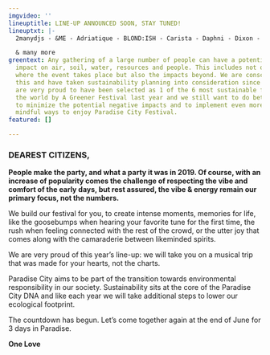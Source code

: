 ```yaml
---
imgvideo: ''
lineuptitle: LINE-UP ANNOUNCED SOON, STAY TUNED!
lineuptxt: |-
  2manydjs - &ME - Adriatique - BLOND:ISH - Carista - Daphni - Dixon - DJ Koze - Edward - Egyptian Lover - Folamour - Gerd Janson - Jan Blomqvist & Band - John Talabot - Jungle By Night - map.ache live - Mind Against - Motor City Drum Ensemble - Nu Guinea (Live band) - Polo & Pan (Dj set) - SKATEBÅRD - Todd Terje (Dj set)

  & many more
greentext: Any gathering of a large number of people can have a potential negative
  impact on air, soil, water, resources and people. This includes not only the location
  where the event takes place but also the impacts beyond. We are conscious about
  this and have taken sustainability planning into consideration since day one. We
  are very proud to have been selected as 1 of the 6 most sustainable festivals in
  the world by A Greener Festival last year and we still want to do better. We promise
  to minimize the potential negative impacts and to implement even more ecologically
  mindful ways to enjoy Paradise City Festival.
featured: []

---
```

### DEAREST CITIZENS,

**People make the party, and what a party it was in 2019. Of course, with an increase of popularity comes the challenge of respecting the vibe and comfort of the early days, but rest assured, the vibe & energy remain our primary focus, not the numbers.**

We build our festival for you, to create intense moments, memories for life, like the goosebumps when hearing your favorite tune for the first time, the rush when feeling connected with the rest of the crowd, or the utter joy that comes along with the camaraderie between likeminded spirits.

We are very proud of this year’s line-up: we will take you on a musical trip that was made for your hearts, not the charts.

Paradise City aims to be part of the transition towards environmental responsibility in our society. Sustainability sits at the core of the Paradise City DNA and like each year we will take additional steps to lower our ecological footprint.

The countdown has begun. Let’s come together again at the end of June for 3 days in Paradise.

**One Love**